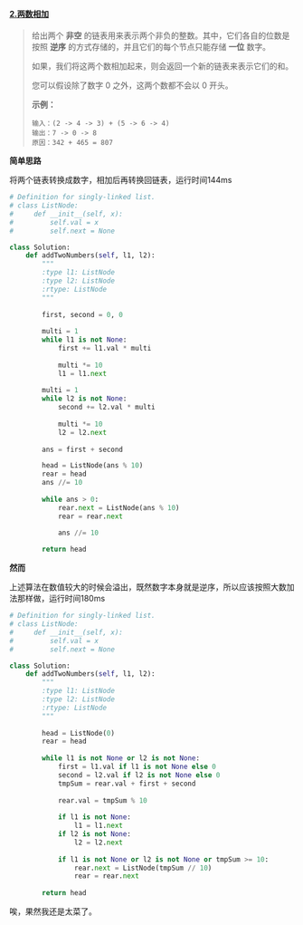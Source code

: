#### [2.两数相加](https://leetcode-cn.com/problems/add-two-numbers/)

>给出两个 **非空** 的链表用来表示两个非负的整数。其中，它们各自的位数是按照 **逆序** 的方式存储的，并且它们的每个节点只能存储 **一位** 数字。
>
>如果，我们将这两个数相加起来，则会返回一个新的链表来表示它们的和。
>
>您可以假设除了数字 0 之外，这两个数都不会以 0 开头。
>
>**示例：**
>
>```
>输入：(2 -> 4 -> 3) + (5 -> 6 -> 4)
>输出：7 -> 0 -> 8
>原因：342 + 465 = 807
>```

**简单思路**

将两个链表转换成数字，相加后再转换回链表，运行时间144ms

```python
# Definition for singly-linked list.
# class ListNode:
#     def __init__(self, x):
#         self.val = x
#         self.next = None

class Solution:
    def addTwoNumbers(self, l1, l2):
        """
        :type l1: ListNode
        :type l2: ListNode
        :rtype: ListNode
        """
        
        first, second = 0, 0
        
        multi = 1
        while l1 is not None:
            first += l1.val * multi
            
            multi *= 10
            l1 = l1.next
        
        multi = 1
        while l2 is not None:
            second += l2.val * multi
            
            multi *= 10
            l2 = l2.next
            
        ans = first + second

        head = ListNode(ans % 10)
        rear = head
        ans //= 10
        
        while ans > 0:
            rear.next = ListNode(ans % 10)
            rear = rear.next

            ans //= 10
        
        return head
```

**然而**

上述算法在数值较大的时候会溢出，既然数字本身就是逆序，所以应该按照大数加法那样做，运行时间180ms

```python
# Definition for singly-linked list.
# class ListNode:
#     def __init__(self, x):
#         self.val = x
#         self.next = None

class Solution:
    def addTwoNumbers(self, l1, l2):
        """
        :type l1: ListNode
        :type l2: ListNode
        :rtype: ListNode
        """
        
        head = ListNode(0)
        rear = head
        
        while l1 is not None or l2 is not None:
            first = l1.val if l1 is not None else 0
            second = l2.val if l2 is not None else 0
            tmpSum = rear.val + first + second
            
            rear.val = tmpSum % 10
            
            if l1 is not None:
                l1 = l1.next
            if l2 is not None:
                l2 = l2.next
            
            if l1 is not None or l2 is not None or tmpSum >= 10:
                rear.next = ListNode(tmpSum // 10)
                rear = rear.next
        
        return head
```



唉，果然我还是太菜了。
